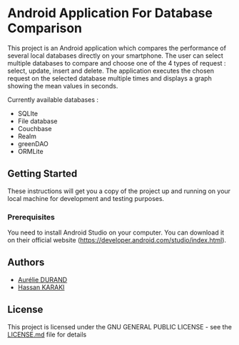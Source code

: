 # Android Application For Database Comparison 

This project is an Android application which compares the performance of several local databases directly on your smartphone. 
The user can select multiple databases to compare and choose one of the 4 types of request : select, update, insert and delete. The application executes the chosen request on the selected database multiple times and displays a graph showing the mean values in seconds.

Currently available databases :
- SQLIte
- File database
- Couchbase
- Realm
- greenDAO
- ORMLite

## Getting Started

These instructions will get you a copy of the project up and running on your local machine for development and testing purposes.

### Prerequisites

You need to install Android Studio on your computer. You can download it on their official website (https://developer.android.com/studio/index.html).

## Authors

* [Aurélie DURAND](https://github.com/AurelieDrn)
* [Hassan KARAKI](https://github.com/karaki29)

## License

This project is licensed under the GNU GENERAL PUBLIC LICENSE - see the [LICENSE.md](LICENSE.md) file for details
